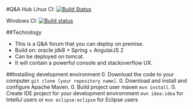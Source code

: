 #Q&amp;A Hub
Linux CI: [![Build Status](https://travis-ci.org/marikth/QnAHub.svg?branch=master)](https://travis-ci.org/marikth/QnAHub)

Windows CI: [![Build status](https://ci.appveyor.com/api/projects/status/ighdmon45xvwrx2i/branch/master?svg=true)](https://ci.appveyor.com/project/marikth/qnahub/branch/master)

##Technology
* This is a Q&A forum that you can deploy on premise.
* Build on: oracle jdk8 + Spring + AngularJS 2
* Can be deployed on tomcat.
* It will contain a powerful console and stackoverflow UX.


##Installing development environment 
0. Download the code to your computer `git clone [your repository name]`.
0. Download and install and configure Apache Maven.
0. Build project user maven `mvn install`.
0. Create IDE project for your development envirornment `mvn idea:idea` for IntelliJ users or `mvn eclipse:eclipse` for Eclipse users
